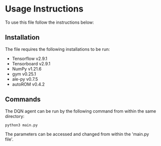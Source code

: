 # Usage Instructions

To use this file follow the instructions below:

## Installation

The file requires the following installations to be run:

- Tensorflow v2.9.1
- Tensorboard v2.9.1
- NumPy v1.21.6
- gym v0.25.1
- ale-py v0.7.5
- autoROM v0.4.2

## Commands

The DQN agent can be run by the following command from within the same directory:

```bash
python3 main.py
```

The parameters can be accessed and changed from within the 'main.py file'.
